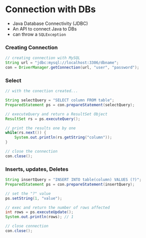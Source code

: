 # Connection with DBs 
- Java Database Connectivity (JDBC)
- An API to connect Java to DBs
- can throw a `SQLException`

###  Creating Connection
```java
// creating connection with MySQL
String url = "jdbc:mysql://localhost:3306/dbname";   
con = DriverManager.getConnection(url, "user", "password");
```

### Select
```java
// with the conection created...

String selectQuery = "SELECT column FROM table";  
PreparedStatement ps = con.prepareStatement(selectQuery);

// executeQuery and return a ResultSet Object
ResultSet rs = ps.executeQuery();

// print the results one by one
while(rs.next()) {  
	System.out.println(rs.getString("column")); 
}

// close the connection
con.close();
```

### Inserts, updates, Deletes
```java
String insertQuery = "INSERT INTO table(column) VALUES (?)";  
PreparedStatement ps = con.prepareStatement(insertQuery); 

// set the "?" value
ps.setString(1, "value");  

// exec and return the number of rows affected
int rows = ps.executeUpdate();  
System.out.println(rows); // 1

// close connection
con.close();
```

